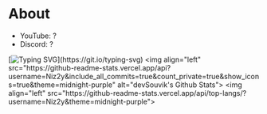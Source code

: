 # About
- YouTube: ?
- Discord: ?

[![Typing SVG](https://readme-typing-svg.herokuapp.com?size=15&color=653FF7&lines=Nizzy%235027;Credit+me+if+you+do+skid+from+my+profile.)](https://git.io/typing-svg)
<img align="left" src="https://github-readme-stats.vercel.app/api?username=Niz2y&include_all_commits=true&count_private=true&show_icons=true&theme=midnight-purple" alt="devSouvik's Github Stats"> 
<img align="left" src="https://github-readme-stats.vercel.app/api/top-langs/?username=Niz2y&theme=midnight-purple">
